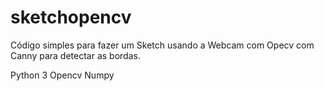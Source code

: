 # sketchopencv

Código simples para fazer um Sketch usando a Webcam com Opecv com Canny para detectar as bordas. 

Python 3
Opencv
Numpy


